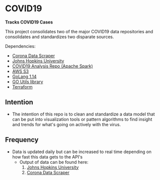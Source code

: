 # COVID19
**Tracks COVID19 Cases**

This project consolidates two of the major COVID19 data repositories and consolidates and standardizes two disparate sources.

Dependencies:
* [Corona Data Scraper](https://coronadatascraper.com/#home)
* [Johns Hopkins University](https://github.com/CSSEGISandData/COVID-19)
* [COVID19 Analysis Repo (Apache Spark)](https://github.com/polyglotDataNerd/poly-spark-covid)
* [AWS S3](https://aws.amazon.com/s3/)
* [GoLang 1.14](https://golang.org/)
* [GO Utils library](https://github.com/polyglotDataNerd/poly-Go-utils)
* [Terraform](https://learn.hashicorp.com/terraform/getting-started/install.html)


Intention
-
* The intention of this repo is to clean and standardize a data model that can be put into visualization tools or pattern algorithms to find insight and trends for what's going on actively with the virus. 

Frequency
-  
* Data is updated daily but can be increased to real time depending on how fast this data gets to the API's 
    - Output of data can be found here:
        1. [Johns Hopkins University](output/JHU.csv)
        2. [Corona Data Scraper](output/CDS.csv)
        